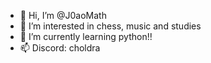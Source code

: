 - 👋 Hi, I’m @J0aoMath
- 👀 I’m interested in chess, music and studies
- 🌱 I’m currently learning python!!
- 📫 Discord: choldra

<!---
J0aoMath/J0aoMath is a ✨ special ✨ repository because its `README.md` (this file) appears on your GitHub profile.
You can click the Preview link to take a look at your changes.
--->
